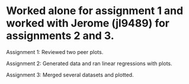 # Worked alone for assignment 1 and worked with Jerome (jl9489) for assignments 2 and 3.

Assignment 1: Reviewed two peer plots.

Assignment 2: Generated data and ran linear regressions with plots.

Assignment 3: Merged several datasets and plotted.
